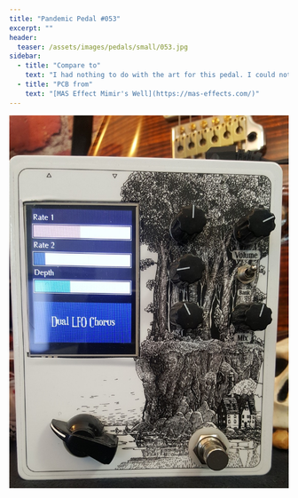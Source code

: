 ```yaml
---
title: "Pandemic Pedal #053"
excerpt: ""
header:
  teaser: /assets/images/pedals/small/053.jpg
sidebar:
  - title: "Compare to"
    text: "I had nothing to do with the art for this pedal. I could not improve on this. I really like MAS Effects chosen art and he was good enough to include the sticker with my partial kit. I have been having fun playing with the sounds this has. I am going to use it to learn more about digital pedals. The only indication that it is made by me is the elephant on the bottom of the pedal instead of the MAS."
  - title: "PCB from"
    text: "[MAS Effect Mimir's Well](https://mas-effects.com/)"
---
```


![header](/assets/images/pedals/053.jpg)
